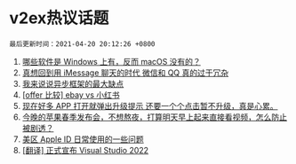 # v2ex热议话题

`最后更新时间：2021-04-20 20:12:26 +0800`

1. [哪些软件是 Windows 上有，反而 macOS 没有的？](https://www.v2ex.com/t/771791)
1. [真想回到用 iMessage 聊天的时代 微信和 QQ 真的过于冗杂](https://www.v2ex.com/t/771830)
1. [我来说说异步框架的最大缺点](https://www.v2ex.com/t/771935)
1. [[offer 比较] ebay vs 小红书](https://www.v2ex.com/t/771819)
1. [现在好多 APP 打开就弹出升级提示 还要一个个点击暂不升级，真是心累。](https://www.v2ex.com/t/771820)
1. [今晚的苹果春季发布会，不想熬夜，打算明天早上起来直接看视频，怎么防止被剧透？](https://www.v2ex.com/t/771898)
1. [美区 Apple ID 日常使用的一些问题](https://www.v2ex.com/t/771832)
1. [[翻译] 正式宣布 Visual Studio 2022](https://www.v2ex.com/t/771833)

